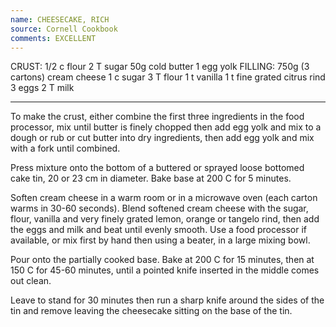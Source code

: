 ```yaml
---
name: CHEESECAKE, RICH
source: Cornell Cookbook
comments: EXCELLENT
---
```


CRUST:
1/2 c flour
2 T sugar
50g cold butter
1 egg yolk
FILLING:
750g (3 cartons) cream cheese
1 c sugar
3 T flour
1 t vanilla
1 t fine grated citrus rind
3 eggs
2 T milk

---

To make the crust, either combine the first three ingredients in the food processor, mix until butter is finely chopped then add egg yolk and mix to a dough or rub or cut butter into dry ingredients, then add egg yolk and mix with a fork until combined.

Press mixture onto the bottom of a buttered or sprayed loose bottomed cake tin, 20 or 23 cm in diameter.  Bake base at 200 C for 5 minutes.

Soften cream cheese in a warm room or in a microwave oven (each carton warms in 30-60 seconds).  Blend softened cream cheese with the sugar, flour, vanilla and very finely grated lemon, orange or tangelo rind, then add the eggs and milk and beat until evenly smooth.  Use a food processor if available, or mix first by hand then using a beater, in a large mixing bowl.

Pour onto the partially cooked base.  Bake at 200 C for 15 minutes, then at 150 C for 45-60 minutes, until a pointed knife inserted in the middle comes out clean.

Leave to stand for 30 minutes then run a sharp knife around the sides of the tin and remove leaving the cheesecake sitting on the base of the tin.

